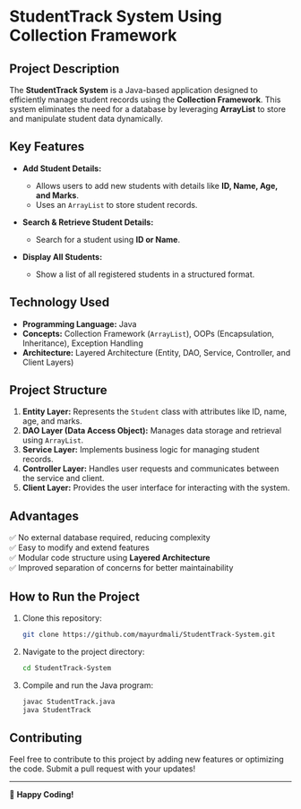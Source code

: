 # **StudentTrack System Using Collection Framework**

## **Project Description**
The **StudentTrack System** is a Java-based application designed to efficiently manage student records using the **Collection Framework**. This system eliminates the need for a database by leveraging **ArrayList** to store and manipulate student data dynamically.

## **Key Features**

- **Add Student Details:**
  - Allows users to add new students with details like **ID, Name, Age, and Marks**.
  - Uses an `ArrayList` to store student records.

- **Search & Retrieve Student Details:**
  - Search for a student using **ID or Name**.

- **Display All Students:**
  - Show a list of all registered students in a structured format.

## **Technology Used**

- **Programming Language:** Java  
- **Concepts:** Collection Framework (`ArrayList`), OOPs (Encapsulation, Inheritance), Exception Handling  
- **Architecture:** Layered Architecture (Entity, DAO, Service, Controller, and Client Layers)

## **Project Structure**

1. **Entity Layer:** Represents the `Student` class with attributes like ID, name, age, and marks.
2. **DAO Layer (Data Access Object):** Manages data storage and retrieval using `ArrayList`.
3. **Service Layer:** Implements business logic for managing student records.
4. **Controller Layer:** Handles user requests and communicates between the service and client.
5. **Client Layer:** Provides the user interface for interacting with the system.

## **Advantages**

✅ No external database required, reducing complexity  
✅ Easy to modify and extend features  
✅ Modular code structure using **Layered Architecture**  
✅ Improved separation of concerns for better maintainability  

## **How to Run the Project**
1. Clone this repository:
   ```sh
   git clone https://github.com/mayurdmali/StudentTrack-System.git
   ```
2. Navigate to the project directory:
   ```sh
   cd StudentTrack-System
   ```
3. Compile and run the Java program:
   ```sh
   javac StudentTrack.java
   java StudentTrack
   ```

## **Contributing**
Feel free to contribute to this project by adding new features or optimizing the code. Submit a pull request with your updates!

---

🚀 **Happy Coding!**
